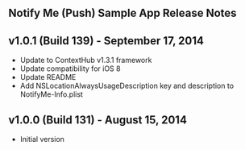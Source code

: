 Notify Me (Push) Sample App Release Notes
---

## v1.0.1 (Build 139) - September 17, 2014
- Update to ContextHub v1.3.1 framework
- Update compatibility for iOS 8 
- Update README
- Add NSLocationAlwaysUsageDescription key and description to NotifyMe-Info.plist

## v1.0.0 (Build 131) - August 15, 2014
- Initial version